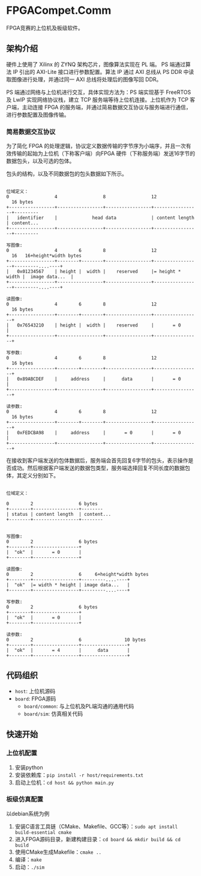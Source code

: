 # FPGACompet.Comm

FPGA竞赛的上位机及板级软件。

## 架构介绍

硬件上使用了 Xilinx 的 ZYNQ 架构芯片，图像算法实现在 PL 端。 PS 端通过算法 IP 引出的 AXI-Lite 接口进行参数配置。算法 IP 通过 AXI 总线从 PS DDR 中读取图像进行处理，并通过同一 AXI 总线将处理后的图像写回 DDR。

PS 端通过网络与上位机进行交互，具体实现方法为：PS 端实现基于 FreeRTOS 及 LwIP 实现网络协议栈，建立 TCP 服务端等待上位机连接。上位机作为 TCP 客户端，主动连接 FPGA 的服务端，并通过简易数据交互协议与服务端进行通信，进行参数配置及图像传输。

### 简易数据交互协议

为了简化 FPGA 的处理逻辑，协议定义数据传输的字节序为小端序，并且一次有效传输的起始为上位机（下称客户端）向FPGA 硬件（下称服务端）发送16字节的数据包头，以及可选的包体。

包头的结构，以及不同数据包的包头数据如下所示。

```plaintext

位域定义：
0                 4                 8                 12                16 bytes
+-----------------+-----------------+-----------------+-----------------+---------
|   identifier    |             head data             | content length  | content...
+-----------------+-----------------+-----------------+-----------------+---------

写图像:
0                 4        6        8                 12                16   16+height*width bytes
+-----------------+--------+--------+-----------------+-----------------+---------....----+
|   0x01234567    | height |  width |    reserved     |= height * width |  image data...  | 
+-----------------+-----------------+-----------------+-----------------+---------....----+

读图像:
0                 4        6        8                 12                16 bytes
+-----------------+--------+--------+-----------------+-----------------+
|   0x76543210    | height |  width |    reserved     |       = 0       |
+-----------------+-----------------+-----------------+-----------------+

写参数:
0                 4        6        8                 12                16 bytes
+-----------------+--------+--------+-----------------+-----------------+
|   0x89ABCDEF    |     address     |      data       |       = 0       |
+-----------------+-----------------+-----------------+-----------------+

读参数:
0                 4        6        8                 12                16 bytes
+-----------------+--------+--------+-----------------+-----------------+
|   0xFEDCBA98    |     address     |       = 0       |       = 0       |
+-----------------+-----------------+-----------------+-----------------+

```

在接收到客户端发送的包体数据后，服务端会首先回复6字节的包头，表示操作是否成功。然后根据客户端发送的数据包类型，服务端选择回复不同长度的数据包体，其定义分别如下。

```plaintext

位域定义：

0        2                 6 bytes
+--------+-----------------+--------
| status | content length  | content...
+--------+-----------------+--------


写图像:
0        2                 6 bytes
+--------+-----------------+
|  "ok"  |       = 0       |
+--------+-----------------+

读图像:
0        2                 6     6+height*width bytes
+--------+-----------------+---------....----+
|  "ok"  |= width * height | image data...   |
+--------+-----------------+---------....----+

写参数:
0        2                 6 bytes
+--------+-----------------+
|  "ok"  |       = 0       |
+--------+-----------------+

读参数:
0        2                 6                10 bytes
+--------+-----------------+-----------------+
|  "ok"  |       = 4       |      data       |
+--------+-----------------+-----------------+
```

## 代码组织

- `host`: 上位机源码
- `board`: FPGA源码
  - `board/common`: 与上位机及PL端沟通的通用代码
  - `board/sim`: 仿真相关代码

## 快速开始

### 上位机配置

1. 安装python
2. 安装依赖库：`pip install -r host/requirements.txt`
3. 启动上位机：`cd host && python main.py`

### 板级仿真配置

以debian系统为例

1. 安装C语言工具链（CMake、Makefile、GCC等）：`sudo apt install build-essential cmake`
2. 进入FPGA源码目录，新建构建目录：`cd board && mkdir build && cd build`
3. 使用CMake生成Makefile：`cmake ..`
4. 编译：`make`
5. 启动：`./sim`
